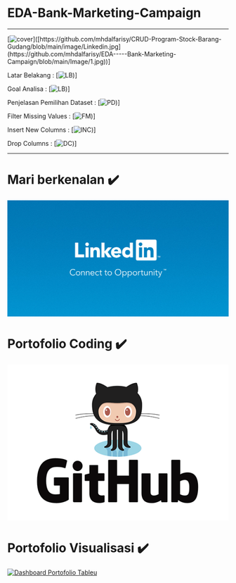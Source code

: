 # EDA-Bank-Marketing-Campaign

<hr>

[![cover]([https://github.com/mhdalfarisy/CRUD-Program-Stock-Barang-Gudang/blob/main/image/Linkedin.jpg](https://github.com/mhdalfarisy/EDA-----Bank-Marketing-Campaign/blob/main/Image/1.jpg))]([https://github.com/mhdalfarisy/CRUD-Program-Stock-Barang-Gudang/blob/main/image/Linkedin.jpg](https://github.com/mhdalfarisy/EDA-----Bank-Marketing-Campaign/blob/main/Image/1.jpg))]

Latar Belakang : 
[![LB]([https://github.com/mhdalfarisy/EDA-----Bank-Marketing-Campaign/blob/main/Image/2.jpg))]

Goal Analisa :
[![LB]([https://github.com/mhdalfarisy/EDA-----Bank-Marketing-Campaign/blob/main/Image/3.jpg))]

Penjelasan Pemilihan Dataset :
[![PD]([https://github.com/mhdalfarisy/EDA-----Bank-Marketing-Campaign/blob/main/Image/4.jpg))]

Filter Missing Values :
[![FM]([https://github.com/mhdalfarisy/EDA-----Bank-Marketing-Campaign/blob/main/Image/5.jpg))]

Insert New Columns :
[![INC]([https://github.com/mhdalfarisy/EDA-----Bank-Marketing-Campaign/blob/main/Image/6.jpg))]

Drop Columns :
[![DC]([https://github.com/mhdalfarisy/EDA-----Bank-Marketing-Campaign/blob/main/Image/7.jpg))]

<hr>


# Mari berkenalan :heavy_check_mark:
[![Avenger](https://github.com/mhdalfarisy/CRUD-Program-Stock-Barang-Gudang/blob/main/image/Linkedin.jpg)](https://www.linkedin.com/in/m-alfarisy97/)


# Portofolio Coding :heavy_check_mark:
[![Github](https://github.com/mhdalfarisy/CRUD-Program-Stock-Barang-Gudang/blob/main/image/github-logo-tile.png)](https://github.com/mhdalfarisy)


# Portofolio Visualisasi :heavy_check_mark:
[![Dashboard Portofolio Tableu](https://github.com/mhdalfarisy/Capstone-Project-Modul-1---Program-Stock-Barang-Gudang-/blob/main/image/Tableau-Server-1.jpg)](https://public.tableau.com/app/profile/muhammad.al.farisy6147)
